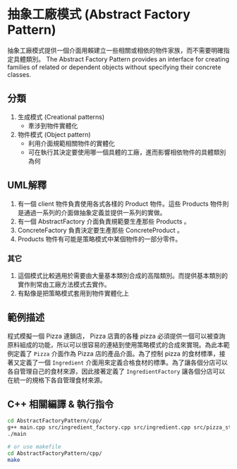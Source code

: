 # 抽象工廠模式 (Abstract Factory Pattern)

抽象工廠模式提供一個介面用賴建立一些相關或相依的物件家族，而不需要明確指定具體類別。
The Abstract Factory Pattern provides an interface for creating families of related or dependent objects without specifying their concrete classes.

## 分類

1. 生成模式 (Creational patterns)
   - 牽涉到物件實體化
1. 物件模式 (Object pattern)
   - 利用介面規範相關物件的實體化
   - 可在執行其決定要使用哪一個具體的工廠，進而影響相依物件的具體類別為何

## UML解釋

1. 有一個 client 物件負責使用各式各樣的 Product 物件。這些 Products 物件則是通過一系列的介面做抽象定義並提供一系列的實做。
2. 有一個 AbstractFactory 介面負責規範要生產那些 Products 。
3. ConcreteFactory 負責決定要生產那些 ConcreteProduct 。
4. Products 物件有可能是策略模式中某個物件的一部分零件。

### 其它

1. 這個模式比較適用於需要由大量基本類別合成的高階類別。而提供基本類別的實作則常由工廠方法模式去實作。
1. 有點像是把策略模式套用到物件實體化上

## 範例描述

程式模擬一個 Pizza 連鎖店， Pizza 店賣的各種 pizza 必須提供一個可以被查詢原料組成的功能，所以可以很容易的連結到使用策略模式的合成來實現。為此本範例定義了 `Pizza` 介面作為 Pizza 店的產品介面。為了控制 pizza 的食材標準，接著又定義了一個 `Ingredient` 介面用來定義合格食材的標準。為了讓各個分店可以各自管理自己的食材來源，因此接著定義了 `IngredientFactory` 讓各個分店可以在統一的規格下各自管理食材來源。

## C++ 相關編譯 & 執行指令  

```bash
cd AbstractFactoryPattern/cpp/  
g++ main.cpp src/ingredient_factory.cpp src/ingredient.cpp src/pizza_store.cpp src/pizza.cpp -o main  
./main

# or use makefile
cd AbstractFactoryPattern/cpp/  
make
```
